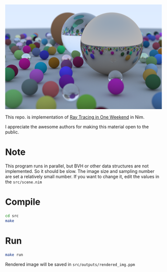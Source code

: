 ![sample image of rendering](src/outputs/sample.png)

This repo. is implementation of [Ray Tracing in One Weekend](https://raytracing.github.io/books/RayTracingInOneWeekend.html) in Nim.

I appreciate the awesome authors for making this material open to the public.

# Note
This program runs in parallel, but BVH or other data structures are not implemented. So it should be slow.
The image size and sampling number are set a relatively small number.
If you want to change it, edit the values in the `src/scene.nim`

# Compile
```Bash
cd src
make
```

# Run
```Bash
make run
```

Rendered image will be saved in `src/outputs/rendered_img.ppm`

